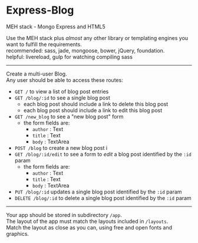 Express-Blog
============

MEH stack - Mongo Express and HTML5 

Use the MEH stack plus *almost* any other library or templating engines you want to fulfill the requirements.  
recommended: sass, jade, mongoose, bower, jQuery, foundation.  
helpful: livereload, gulp for watching compiling sass

---

Create a multi-user Blog.  
Any user should be able to access these routes:  

- `GET /` to view a list of blog post entries
- `GET /blog/:id` to see a single blog post
	- each blog post should include a link to delete this blog post
	- each blog post should include a link to edit this blog post
- `GET /new_blog` to see a "new blog post" form
	- the form fields are:
		- `author` : Text
		- `title` : Text
		- `body` : TextArea
- `POST /blog` to create a new blog post i
- `GET /blog/:id/edit` to see a form to *edit* a blog post identified by the `:id` param
	- the form fields are:
		- `author` : Text
		- `title` : Text
		- `body` : TextArea
- `PUT /blog/:id` updates a single blog post identified by the `:id` param
- `DELETE /blog/:id` to delete a single blog post identified by the `:id` param

---

Your app should be stored in subdirectory `/app`.  
The layout of the app must match the layouts included in `/layouts`.  
Match the layout as close as you can, using free and open fonts and graphics.